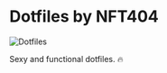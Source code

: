 # Dotfiles by NFT404

![Dotfiles](https://s13.gifyu.com/images/SCfgA.md.gif)

Sexy and functional dotfiles. 🔥
